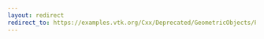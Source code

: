 ```yaml
---
layout: redirect
redirect_to: https://examples.vtk.org/Cxx/Deprecated/GeometricObjects/ParametricObjectsDemo/
---
```

